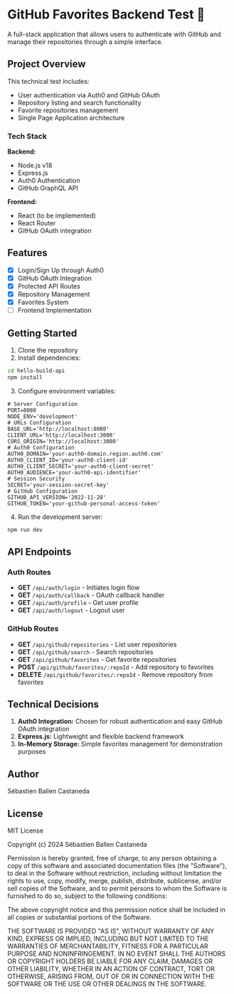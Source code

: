 # GitHub Favorites Backend Test 🚀

A full-stack application that allows users to authenticate with GitHub and manage their repositories through a simple interface.

## Project Overview

This technical test includes:
- User authentication via Auth0 and GitHub OAuth
- Repository listing and search functionality
- Favorite repositories management
- Single Page Application architecture

### Tech Stack

**Backend:**
- Node.js v18
- Express.js
- Auth0 Authentication
- GitHub GraphQL API

**Frontend:**
- React (to be implemented)
- React Router
- GitHub OAuth integration

## Features

- [x] Login/Sign Up through Auth0
- [x] GitHub OAuth Integration
- [x] Protected API Routes
- [x] Repository Management
- [x] Favorites System
- [ ] Frontend Implementation

## Getting Started

1. Clone the repository
2. Install dependencies:
```bash
cd hello-build-api
npm install
```
3. Configure environment variables:
```
# Server Configuration
PORT=8080
NODE_ENV='development'
# URLs Configuration
BASE_URL='http://localhost:8080'
CLIENT_URL='http://localhost:3000'
CORS_ORIGIN='http://localhost:3000'
# Auth0 Configuration
AUTH0_DOMAIN='your-auth0-domain.region.auth0.com'
AUTH0_CLIENT_ID='your-auth0-client-id'
AUTH0_CLIENT_SECRET='your-auth0-client-secret'
AUTH0_AUDIENCE='your-auth0-api-identifier'
# Session Security
SECRET='your-session-secret-key'
# GitHub Configuration
GITHUB_API_VERSION='2022-11-28'
GITHUB_TOKEN='your-github-personal-access-token'
```

4. Run the development server:
```bash
npm run dev
```

## API Endpoints
### Auth Routes
- **GET** `/api/auth/login` - Initiates login flow
- **GET** `/api/auth/callback` - OAuth callback handler
- **GET** `/api/auth/profile` - Get user profile
- **GET** `/api/auth/logout` - Logout user
### GitHub Routes
- **GET** `/api/github/repositories` - List user repositories
- **GET** `/api/github/search` - Search repositories
- **GET** `/api/github/favorites` - Get favorite repositories
- **POST** `/api/github/favorites/:repoId` - Add repository to favorites
- **DELETE** `/api/github/favorites/:repoId` - Remove repository from favorites

## Technical Decisions
1. **Auth0 Integration:** Chosen for robust authentication and easy GitHub OAuth integration
2. **Express.js:** Lightweight and flexible backend framework
3. **In-Memory Storage:** Simple favorites management for demonstration purposes

## Author
Sébastien Ballen Castaneda
## License
MIT License

Copyright (c) 2024 Sébastien Ballen Castaneda

Permission is hereby granted, free of charge, to any person obtaining a copy
of this software and associated documentation files (the "Software"), to deal
in the Software without restriction, including without limitation the rights
to use, copy, modify, merge, publish, distribute, sublicense, and/or sell
copies of the Software, and to permit persons to whom the Software is
furnished to do so, subject to the following conditions:

The above copyright notice and this permission notice shall be included in all
copies or substantial portions of the Software.

THE SOFTWARE IS PROVIDED "AS IS", WITHOUT WARRANTY OF ANY KIND, EXPRESS OR
IMPLIED, INCLUDING BUT NOT LIMITED TO THE WARRANTIES OF MERCHANTABILITY,
FITNESS FOR A PARTICULAR PURPOSE AND NONINFRINGEMENT. IN NO EVENT SHALL THE
AUTHORS OR COPYRIGHT HOLDERS BE LIABLE FOR ANY CLAIM, DAMAGES OR OTHER
LIABILITY, WHETHER IN AN ACTION OF CONTRACT, TORT OR OTHERWISE, ARISING FROM,
OUT OF OR IN CONNECTION WITH THE SOFTWARE OR THE USE OR OTHER DEALINGS IN THE
SOFTWARE.
